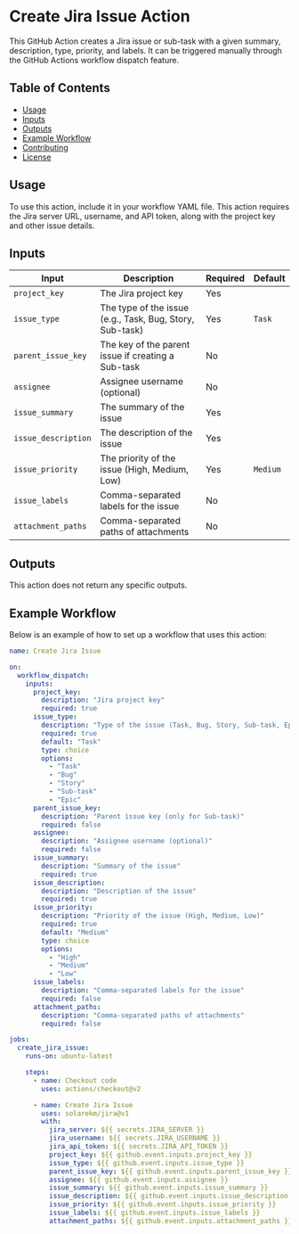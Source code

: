 # Create Jira Issue Action

This GitHub Action creates a Jira issue or sub-task with a given summary, description, type, priority, and labels. It can be triggered manually through the GitHub Actions workflow dispatch feature.

## Table of Contents

- [Usage](#usage)
- [Inputs](#inputs)
- [Outputs](#outputs)
- [Example Workflow](#example-workflow)
- [Contributing](#contributing)
- [License](#license)

## Usage

To use this action, include it in your workflow YAML file. This action requires the Jira server URL, username, and API token, along with the project key and other issue details.

## Inputs

| Input                  | Description                                              | Required | Default               |
|------------------------|----------------------------------------------------------|----------|-----------------------|
| `project_key`          | The Jira project key                                     | Yes      |                       |
| `issue_type`           | The type of the issue (e.g., Task, Bug, Story, Sub-task)| Yes      | `Task`                |
| `parent_issue_key`     | The key of the parent issue if creating a Sub-task      | No       |                       |
| `assignee`             | Assignee username (optional)                            | No       |                       |
| `issue_summary`        | The summary of the issue                                 | Yes      |                       |
| `issue_description`    | The description of the issue                             | Yes      |                       |
| `issue_priority`       | The priority of the issue (High, Medium, Low)           | Yes      | `Medium`              |
| `issue_labels`         | Comma-separated labels for the issue                    | No       |                       |
| `attachment_paths`     | Comma-separated paths of attachments                     | No       |                       |

## Outputs

This action does not return any specific outputs.

## Example Workflow

Below is an example of how to set up a workflow that uses this action:

```yaml
name: Create Jira Issue

on:
  workflow_dispatch:
    inputs:
      project_key:
        description: "Jira project key"
        required: true
      issue_type:
        description: "Type of the issue (Task, Bug, Story, Sub-task, Epic)"
        required: true
        default: "Task"
        type: choice
        options:
          - "Task"
          - "Bug"
          - "Story"
          - "Sub-task"
          - "Epic"
      parent_issue_key:
        description: "Parent issue key (only for Sub-task)"
        required: false
      assignee:
        description: "Assignee username (optional)"
        required: false
      issue_summary:
        description: "Summary of the issue"
        required: true
      issue_description:
        description: "Description of the issue"
        required: true
      issue_priority:
        description: "Priority of the issue (High, Medium, Low)"
        required: true
        default: "Medium"
        type: choice
        options:
          - "High"
          - "Medium"
          - "Low"
      issue_labels:
        description: "Comma-separated labels for the issue"
        required: false
      attachment_paths:
        description: "Comma-separated paths of attachments"
        required: false

jobs:
  create_jira_issue:
    runs-on: ubuntu-latest

    steps:
      - name: Checkout code
        uses: actions/checkout@v2

      - name: Create Jira Issue
        uses: solarekm/jira@v1
        with:
          jira_server: ${{ secrets.JIRA_SERVER }}
          jira_username: ${{ secrets.JIRA_USERNAME }}
          jira_api_token: ${{ secrets.JIRA_API_TOKEN }}
          project_key: ${{ github.event.inputs.project_key }}
          issue_type: ${{ github.event.inputs.issue_type }}
          parent_issue_key: ${{ github.event.inputs.parent_issue_key }}
          assignee: ${{ github.event.inputs.assignee }}
          issue_summary: ${{ github.event.inputs.issue_summary }}
          issue_description: ${{ github.event.inputs.issue_description }}
          issue_priority: ${{ github.event.inputs.issue_priority }}
          issue_labels: ${{ github.event.inputs.issue_labels }}
          attachment_paths: ${{ github.event.inputs.attachment_paths }}
